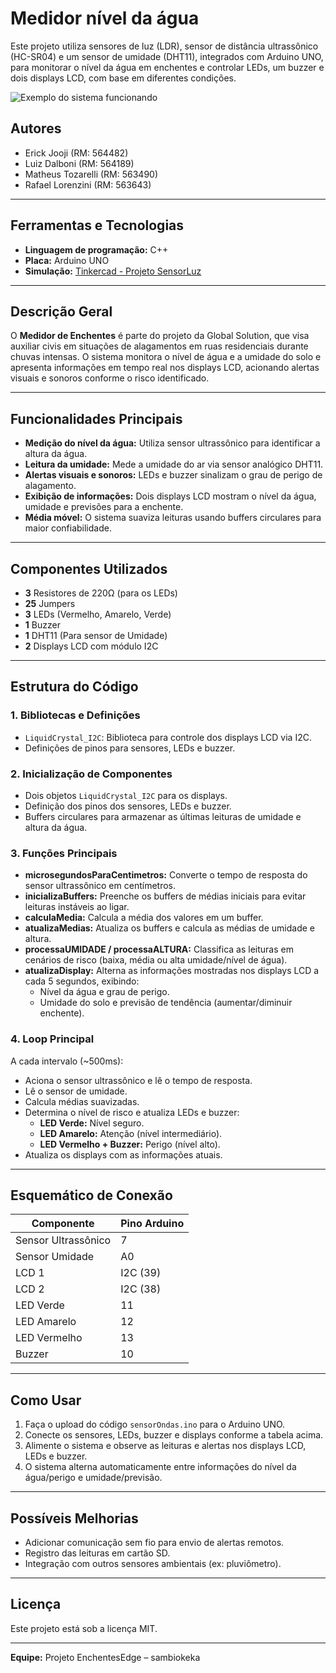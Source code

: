 # Medidor nível da água

Este projeto utiliza sensores de luz (LDR), sensor de distância ultrassônico (HC-SR04) e um sensor de umidade (DHT11), integrados com Arduino UNO, para monitorar o nível da água em enchentes e controlar LEDs, um buzzer e dois displays LCD, com base em diferentes condições.

![Exemplo do sistema funcionando](https://github.com/user-attachments/assets/6da0edb6-8746-43d5-b18e-2a621af844fc)


## Autores

- Erick Jooji (RM: 564482)
- Luiz Dalboni (RM: 564189)
- Matheus Tozarelli (RM: 563490)
- Rafael Lorenzini (RM: 563643)

---

## Ferramentas e Tecnologias

- **Linguagem de programação:** C++
- **Placa:** Arduino UNO
- **Simulação:** [Tinkercad - Projeto SensorLuz](https://www.tinkercad.com/things/1FLMw0RI0Qp-alarme-2/editel?returnTo=https%3A%2F%2Fwww.tinkercad.com%2Fdashboard%2Fdesigns%2Fcircuits&sharecode=3U-bvGk7_IB4qhG56tbSyutXl7edE_MXuUWwf2XKvjU)

---

## Descrição Geral

O **Medidor de Enchentes** é parte do projeto da Global Solution, que visa auxiliar civis em situações de alagamentos em ruas residenciais durante chuvas intensas. O sistema monitora o nível de água e a umidade do solo e apresenta informações em tempo real nos displays LCD, acionando alertas visuais e sonoros conforme o risco identificado.

---

## Funcionalidades Principais

- **Medição do nível da água:** Utiliza sensor ultrassônico para identificar a altura da água.
- **Leitura da umidade:** Mede a umidade do ar via sensor analógico DHT11.
- **Alertas visuais e sonoros:** LEDs e buzzer sinalizam o grau de perigo de alagamento.
- **Exibição de informações:** Dois displays LCD mostram o nível da água, umidade e previsões para a enchente.
- **Média móvel:** O sistema suaviza leituras usando buffers circulares para maior confiabilidade.

---

## Componentes Utilizados

- **3** Resistores de 220Ω (para os LEDs)
- **25** Jumpers
- **3** LEDs (Vermelho, Amarelo, Verde)
- **1** Buzzer
- **1** DHT11 (Para sensor de Umidade)
- **2** Displays LCD com módulo I2C

---

## Estrutura do Código

### 1. Bibliotecas e Definições

- `LiquidCrystal_I2C`: Biblioteca para controle dos displays LCD via I2C.
- Definições de pinos para sensores, LEDs e buzzer.

### 2. Inicialização de Componentes

- Dois objetos `LiquidCrystal_I2C` para os displays.
- Definição dos pinos dos sensores, LEDs e buzzer.
- Buffers circulares para armazenar as últimas leituras de umidade e altura da água.

### 3. Funções Principais

- **microsegundosParaCentimetros:** Converte o tempo de resposta do sensor ultrassônico em centímetros.
- **inicializaBuffers:** Preenche os buffers de médias iniciais para evitar leituras instáveis ao ligar.
- **calculaMedia:** Calcula a média dos valores em um buffer.
- **atualizaMedias:** Atualiza os buffers e calcula as médias de umidade e altura.
- **processaUMIDADE / processaALTURA:** Classifica as leituras em cenários de risco (baixa, média ou alta umidade/nível de água).
- **atualizaDisplay:** Alterna as informações mostradas nos displays LCD a cada 5 segundos, exibindo:
  - Nível da água e grau de perigo.
  - Umidade do solo e previsão de tendência (aumentar/diminuir enchente).

### 4. Loop Principal

A cada intervalo (~500ms):

- Aciona o sensor ultrassônico e lê o tempo de resposta.
- Lê o sensor de umidade.
- Calcula médias suavizadas.
- Determina o nível de risco e atualiza LEDs e buzzer:
  - **LED Verde:** Nível seguro.
  - **LED Amarelo:** Atenção (nível intermediário).
  - **LED Vermelho + Buzzer:** Perigo (nível alto).
- Atualiza os displays com as informações atuais.

---

## Esquemático de Conexão 

| Componente         | Pino Arduino |
|--------------------|-------------|
| Sensor Ultrassônico| 7           |
| Sensor Umidade     | A0          |
| LCD 1              | I2C (39)    |
| LCD 2              | I2C (38)    |
| LED Verde          | 11          |
| LED Amarelo        | 12          |
| LED Vermelho       | 13          |
| Buzzer             | 10          |


---

## Como Usar

1. Faça o upload do código `sensorOndas.ino` para o Arduino UNO.
2. Conecte os sensores, LEDs, buzzer e displays conforme a tabela acima.
3. Alimente o sistema e observe as leituras e alertas nos displays LCD, LEDs e buzzer.
4. O sistema alterna automaticamente entre informações do nível da água/perigo e umidade/previsão.

---

## Possíveis Melhorias

- Adicionar comunicação sem fio para envio de alertas remotos.
- Registro das leituras em cartão SD.
- Integração com outros sensores ambientais (ex: pluviômetro).

---

## Licença

Este projeto está sob a licença MIT.

---

**Equipe:** Projeto EnchentesEdge – sambiokeka
